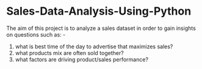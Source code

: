 # Sales-Data-Analysis-Using-Python
The aim of this project is to analyze a sales dataset in order to gain insights on questions such as: - 
  1. what is best time of the day to advertise that maximizes sales? 
  2. what products mix are often sold together? 
  3. what factors are driving product/sales performance?
